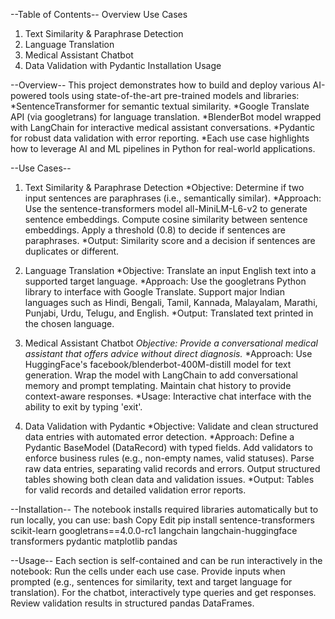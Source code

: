 --Table of Contents--
Overview
Use Cases
1. Text Similarity & Paraphrase Detection
2. Language Translation
3. Medical Assistant Chatbot
4. Data Validation with Pydantic
Installation
Usage

--Overview--
This project demonstrates how to build and deploy various AI-powered tools using state-of-the-art pre-trained models and libraries:
*SentenceTransformer for semantic textual similarity.
*Google Translate API (via googletrans) for language translation.
*BlenderBot model wrapped with LangChain for interactive medical assistant conversations.
*Pydantic for robust data validation with error reporting.
*Each use case highlights how to leverage AI and ML pipelines in Python for real-world applications.

--Use Cases--
1. Text Similarity & Paraphrase Detection
*Objective: Determine if two input sentences are paraphrases (i.e., semantically similar).
*Approach:
Use the sentence-transformers model all-MiniLM-L6-v2 to generate sentence embeddings.
Compute cosine similarity between sentence embeddings.
Apply a threshold (0.8) to decide if sentences are paraphrases.
*Output: Similarity score and a decision if sentences are duplicates or different.

2. Language Translation
*Objective: Translate an input English text into a supported target language.
*Approach:
Use the googletrans Python library to interface with Google Translate.
Support major Indian languages such as Hindi, Bengali, Tamil, Kannada, Malayalam, Marathi, Punjabi, Urdu, Telugu, and English.
*Output: Translated text printed in the chosen language.

3. Medical Assistant Chatbot
*Objective: Provide a conversational medical assistant that offers advice without direct diagnosis.*
*Approach:
Use HuggingFace's facebook/blenderbot-400M-distill model for text generation.
Wrap the model with LangChain to add conversational memory and prompt templating.
Maintain chat history to provide context-aware responses.
*Usage: Interactive chat interface with the ability to exit by typing 'exit'.

4. Data Validation with Pydantic
*Objective: Validate and clean structured data entries with automated error detection.
*Approach:
Define a Pydantic BaseModel (DataRecord) with typed fields.
Add validators to enforce business rules (e.g., non-empty names, valid statuses).
Parse raw data entries, separating valid records and errors.
Output structured tables showing both clean data and validation issues.
*Output: Tables for valid records and detailed validation error reports.

--Installation--
The notebook installs required libraries automatically but to run locally, you can use:
bash
Copy
Edit
pip install sentence-transformers scikit-learn googletrans==4.0.0-rc1 langchain langchain-huggingface transformers pydantic matplotlib pandas

--Usage--
Each section is self-contained and can be run interactively in the notebook:
Run the cells under each use case.
Provide inputs when prompted (e.g., sentences for similarity, text and target language for translation).
For the chatbot, interactively type queries and get responses.
Review validation results in structured pandas DataFrames.



